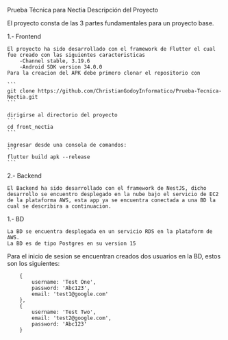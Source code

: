 Prueba Técnica para Nectia
Descripción del Proyecto

El proyecto consta de las 3 partes fundamentales para un proyecto base.

1.- Frontend

    El proyecto ha sido desarrollado con el framework de Flutter el cual fue creado con las siguientes caracteristicas
        -Channel stable, 3.19.6
        -Android SDK version 34.0.0
    Para la creacion del APK debe primero clonar el repositorio con 

    ```
    git clone https://github.com/ChristianGodoyInformatico/Prueba-Tecnica-Nectia.git
    ```

    dirigirse al directorio del proyecto
    ```
    cd front_nectia
    ```

    ingresar desde una consola de comandos:
    ```
    flutter build apk --release
    ```

2.- Backend

    El Backend ha sido desarrollado con el framework de NestJS, dicho desarrollo se encuentro desplegado en la nube bajo el servicio de EC2
    de la plataforma AWS, esta app ya se encuentra conectada a una BD la cual se describira a continuacion.

1.- BD

    La BD se encuentra desplegada en un servicio RDS en la plataform de AWS.
    La BD es de tipo Postgres en su version 15


Para el inicio de sesion se encuentran creados dos usuarios en la BD, estos son los siguientes:

```
    {
        username: 'Test One',
        password: 'Abc123',
        email: 'test1@google.com'
    },
    {
        username: 'Test Two',
        email: 'test2@google.com',
        password: 'Abc123'
    }
```
